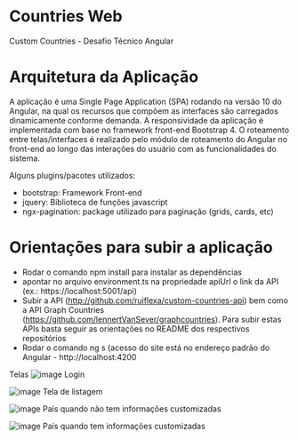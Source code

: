 # Countries Web
Custom Countries - Desafio Técnico Angular

# Arquitetura da Aplicação
A aplicação é uma Single Page Application (SPA) rodando na versão 10 do Angular, na qual os recursos que compõem as interfaces são carregados dinamicamente conforme demanda. A responsividade da aplicação é implementada com base no framework front-end Bootstrap 4. O roteamento entre telas/interfaces é realizado pelo módulo de roteamento do Angular no front-end ao longo das interações do usuário com as funcionalidades do sistema.

Alguns plugins/pacotes utilizados:
- bootstrap: Framework Front-end
- jquery: Biblioteca de funções javascript
- ngx-pagination: package utilizado para paginação (grids, cards, etc)

# Orientações para subir a aplicação
- Rodar o comando npm install para instalar as dependências
- apontar no arquivo environment.ts na propriedade apiUrl o link da API (ex.: https://localhost:5001/api)
- Subir a API (http://github.com/ruiflexa/custom-countries-api)  bem como a API Graph Countries (https://github.com/lennertVanSever/graphcountries). Para subir estas APIs basta seguir as orientações no README dos respectivos repositórios
- Rodar o comando ng s (acesso do site está no endereço padrão do Angular - http://localhost:4200

Telas
![image](https://user-images.githubusercontent.com/23639567/116627062-cbe9a000-a922-11eb-83ea-fa4a7f2974ad.png)
Login

![image](https://user-images.githubusercontent.com/23639567/116627105-e459ba80-a922-11eb-8ab6-917aece77a16.png)
Tela de listagem

![image](https://user-images.githubusercontent.com/23639567/116627128-f0de1300-a922-11eb-95ff-95e72cfbf091.png)
País quando não tem informações customizadas 

![image](https://user-images.githubusercontent.com/23639567/116627194-08b59700-a923-11eb-9467-5a669de691a3.png)
País quando tem informações customizadas


